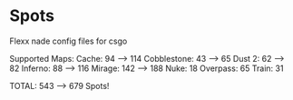 # Spots

Flexx nade config files for csgo

Supported Maps:
Cache: 94 --> 114
Cobblestone: 43 --> 65
Dust 2: 62 --> 82
Inferno: 88 --> 116
Mirage: 142 --> 188
Nuke: 18
Overpass: 65
Train: 31

TOTAL: 543 --> 679 Spots!
